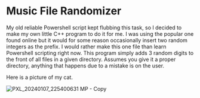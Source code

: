 # Music File Randomizer

My old reliable Powershell script kept flubbing this task, so I decided to make my own little C++ program to do it for me.
I was using the popular one found online but it would for some reason occasionally insert two random integers as the prefix.
I would rather make this one file than learn Powershell scripting right now.
This program simply adds 3 random digits to the front of all files in a given directory. 
Assumes you give it a proper directory, anything that happens due to a mistake is on the user. 

Here is a picture of my cat.

![PXL_20240107_225400631 MP - Copy](https://github.com/Trujillo707/Music-Directory-Shuffler/assets/103404900/d571eb25-281d-4d13-9e42-a4531a9b8607)

